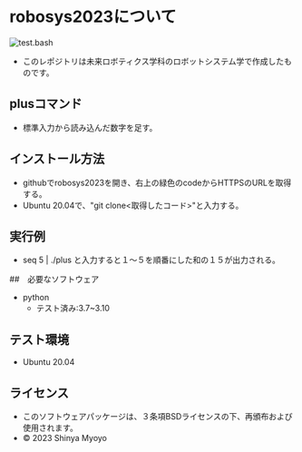 # robosys2023について

![test.bash](https://github.com/MYOYOSHINYA/robosys2023/actions/workflows/test.yml/badge.svg)
* このレポジトリは未来ロボティクス学科のロボットシステム学で作成したものです。

## plusコマンド
* 標準入力から読み込んだ数字を足す。

## インストール方法
* githubでrobosys2023を開き、右上の緑色のcodeからHTTPSのURLを取得する。
* Ubuntu 20.04で、"git clone<取得したコード>"と入力する。

## 実行例
* seq 5 | ./plus と入力すると１～５を順番にした和の１５が出力される。

##　必要なソフトウェア
* python
    * テスト済み:3.7~3.10
 
## テスト環境
* Ubuntu 20.04

## ライセンス
* このソフトウェアパッケージは、３条項BSDライセンスの下、再頒布および使用されます。
* © 2023 Shinya Myoyo

